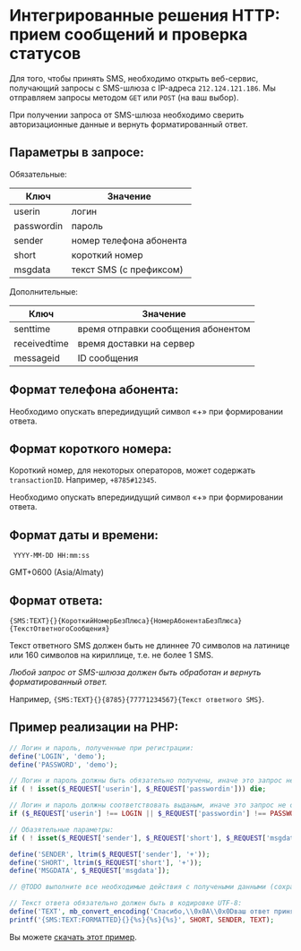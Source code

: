 # Интегрированные решения HTTP: прием сообщений и проверка статусов

Для того, чтобы принять SMS, необходимо открыть веб-сервис, получающий запросы с SMS-шлюза с IP-адреса `212.124.121.186`. Мы отправляем запросы методом `GET` или `POST` (на ваш выбор).

При получении запроса от SMS-шлюза необходимо сверить авторизационные данные и вернуть форматированный ответ.

## Параметры в запросе:

Обязательные:

| Ключ       | Значение                |
|------------|-------------------------|
| userin     | логин                   |
| passwordin | пароль                  |
| sender     | номер телефона абонента |
| short      | короткий номер          |
| msgdata    | текст SMS (с префиксом) |

Дополнительные:

| Ключ         | Значение                           |
|--------------|------------------------------------|
| senttime     | время отправки сообщения абонентом |
| receivedtime | время доставки на сервер           |
| messageid    | ID сообщения                       |

## Формат телефона абонента:

Необходимо опускать впередиидущий символ «+» при формировании ответа.

## Формат короткого номера:

Короткий номер, для некоторых операторов, может содержать `transactionID`. Например, `+8785#12345`.

Необходимо опускать впередиидущий символ «+» при формировании ответа.

## Формат даты и времени:

     YYYY-MM-DD HH:mm:ss

GMT+0600 (Asia/Almaty)

## Формат ответа:

    {SMS:TEXT}{}{КороткийНомерБезПлюса}{НомерАбонентаБезПлюса}{ТекстОтветногоСообщения}

Текст ответного SMS должен быть не длиннее 70 символов на латинице или 160 символов на кириллице, т.е. не более 1 SMS.

*Любой запрос от SMS-шлюза должен быть обработан и вернуть форматированный ответ.*

Например, `{SMS:TEXT}{}{8785}{77771234567}{Текст ответного SMS}`.

## Пример реализации на PHP:

```php
// Логин и пароль, полученные при регистрации:
define('LOGIN', 'demo');
define('PASSWORD', 'demo');

// Логин и пароль должны быть обязательно получены, иначе это запрос не от SMS-шлюза:
if ( ! isset($_REQUEST['userin'], $_REQUEST['passwordin'])) die;

// Логин и пароль должны соответствовать выданым, иначе это запрос не от SMS-шлюза:
if ($_REQUEST['userin'] !== LOGIN || $_REQUEST['passwordin'] !== PASSWORD) die;

// Обазятельные параметры:
if ( ! isset($_REQUEST['sender'], $_REQUEST['short'], $_REQUEST['msgdata'])) die;

define('SENDER', ltrim($_REQUEST['sender'], '+'));
define('SHORT', ltrim($_REQUEST['short'], '+'));
define('MSGDATA', $_REQUEST['msgdata']);

// @TODO выполните все необходимые действия с получеными данными (сохраните в базу данных и т.п.).

// Текст ответа обязательно должен быть в кодировке UTF-8:
define('TEXT', mb_convert_encoding('Спасибо,\\0x0A\\0x0Dваш ответ принят!', 'UTF-8'));
printf('{SMS:TEXT:FORMATTED}{}{%s}{%s}{%s}', SHORT, SENDER, TEXT);
```

Вы можете [скачать этот пример](/examples/http-inbox.php).
